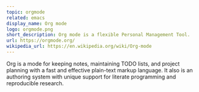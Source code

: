 ```yaml
---
topic: orgmode
related: emacs
display_name: Org mode
logo: orgmode.png
short_description: Org mode is a flexible Personal Management Tool.
url: https://orgmode.org/
wikipedia_url: https://en.wikipedia.org/wiki/Org-mode
---
```

Org is a mode for keeping notes, maintaining TODO lists, and project planning with a fast and effective plain-text markup language. It also is an authoring system with unique support for literate programming and reproducible research.
